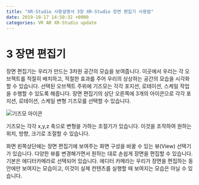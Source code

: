 ```yaml
---
title: "XR-Studio 사용설명서 3장 XR-Studio 장면 편집기 사용법"
date: 2019-10-17 14:50:32 +0900
categories: VR AR XR-Studio update
---
```


# 3 장면 편집기 

장면 편집기는 우리가 만드는 3차원 공간의 모습을 보여줍니다. 
이곳에서 우리는 각 오브젝트를 적절히 배치하고, 적절한 효과를 주어 우리의 상상하는 공간의 모습을 시각화할 수 있습니다.
선택된 오브젝트 주위에 기즈모는 각각 포지션, 로테이션, 스케일 작업을 수행할 수 있도록 해줍니다.
장면 편집기의 상단 오른쪽에 3개의 아이콘으로 각각 포지션, 로테이션, 스케일 변형 기즈모를 선택할 수 있습니다.

![기즈모 아이콘](https://xr-studio.github.io/resources/gizmos.png)

기즈모는 각각 x,y,z 축으로 변형을 가하는 조절기가 있습니다. 이것을 조작하여 원하는 위치, 방향, 크기로 조절할 수 있습니다. 

화면 왼쪽상단에는 장면 편집기에 보여주는 화면 구성을 바꿀 수 있는 뷰(View) 선택기가 있습니다.
다양한 뷰를 변경해가면서 원하는 대로 손쉽게 장면을 편집할 수 있습니다.
기본은 에디터카메라로 선택되어 있습니다. 에디터 카메라는 우리가 장면을 편집하는 동안에만 보여지는 모습이고, 이것이 실제 컨텐츠를 실행할 때 보여지는 모습은 아닐 수 있습니다. 
